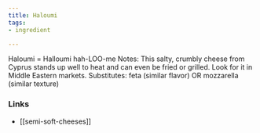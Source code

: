 ```yaml
---
title: Haloumi
tags:
- ingredient

---
```

Haloumi = Halloumi hah-LOO-me Notes: This salty, crumbly cheese from Cyprus stands up well to heat and can even be fried or grilled. Look for it in Middle Eastern markets. Substitutes: feta (similar flavor) OR mozzarella (similar texture)

### Links

* [[semi-soft-cheeses]]

